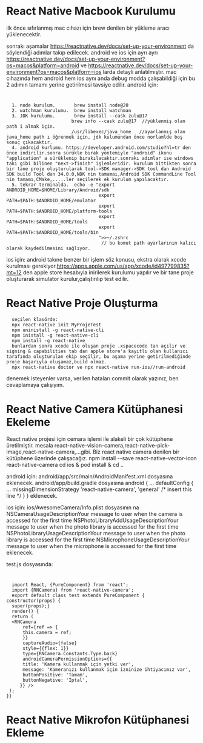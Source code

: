 # React Native Macbook Kurulumu
   ilk önce sıfırlanmış mac cıhazı için brew denilen bir yükleme aracı yüklenecektir.
   
   sonrakı aşamalar https://reactnative.dev/docs/set-up-your-environment da söylendiği adımlar takıp edilecek. android ve ios için ayrı ayrı https://reactnative.dev/docs/set-up-your-environment?os=macos&platform=android ve https://reactnative.dev/docs/set-up-your-environment?os=macos&platform=ios larda detayli anlatılmıştır. mac cıhazında hem android hem ios aynı anda debug modda çalışabildiği için bu 2 adımın tamamı yerine getirilmesi tavsiye edilir.
   android için: 
   #
      1. node kurulum.       brew install node@20
      2. watchman kurulumu.  brew install watchman
      3. JDK kurulumu.       brew install --cask zulu@17 
                            brew info --cask zulu@17  //yüklenmiş olan path i almak için.
                            /usr/libexec/java_home   //ayarlanmış olan java_home path ı öğrenmek için, jdk kulumundan önce norlamlde boş sonuç çıkacaktır.
      4. android kurlumu. https://developer.android.com/studio?hl=tr den önce indirilir.sonra sürükle bırak yöntemiyle "android" ikonu "application" a sürüklenip bırakılacaktır.sonrakı adımlar ise windows takı gibi bilinen "next->finish" işlemleridir. kurulum bittikten sonra bir tane proje oluşturularak tool->SDK manager->SDK tool dan Android SDK build Tool dan 34.0.0,NDK nin tamamaı,Android SDK CommandLine Tool nin tamamı,CMake,.....ler seçilerek ek kurulum yapılacaktır.
      5. tekrar terminalda.  echo -e "export ANDROID_HOME=$HOME/Library/Android/sdk
                                      export PATH=$PATH:$ANDROID_HOME/emulator
                                      export PATH=$PATH:$ANDROID_HOME/platform-tools
                                      export PATH=$PATH:$ANDROID_HOME/tools
                                      export PATH=$PATH:$ANDROID_HOME/tools/bin
                                      ">>~/.zshrc
                                       // bu komut path ayarlarının kalıcı olarak kaydedilmesini sağlıyor.
                                       

   ios için:
      android takıne benzer bir işlem söz konusu, ekstra olarak xcode kurulması gerekiyor.https://apps.apple.com/us/app/xcode/id497799835?mt=12 den apple store hesabıyla inirilerek kurulumu yapılır ve bir tane proje oluşturarak simulator kurulur,çalıştırılıp test edilir. 



# React Native Proje Oluşturma
      seçilen klasörde:
	  npx react-native init MyProjeTest
      npm uninistall -g react-native-cli
	  npm inistall -g react-native-cli
      npm install -g react-native
	  bunlardan sonra xcode ile oluşan proje .xspacecode tan açılır ve signing & capabilities tab dan apple store'a kayıtlı olan kullanıcı tarafında oluşturulan ekip seçilir, bu aşama yerine getirilmediğinde proje başarıyla oluşamaz,build olmaz. 
      npx react-native doctor ve npx react-native run-ios//run-android

   denemek isteyenler varsa, verilen hataları commit olarak yazınız, ben cevaplamaya çalışıyım.
	  
	  
# React Native Camera Kütüphanesi Ekeleme
   React native projesi için cemara işlemi ile alakeli bir çok kütüphene üretilmiştir. mesala react-native-vision-camera,react-native-pick-image,react-native-camera,...gibi. Biz react native camera denilen bir kütüphene üzerinde çalışacağız.
    npm install --save react-native-vector-icon react-native-camera
    cd ios & pod install & cd ..

android için:
 android/app/src/main/AndroidManifest.xml dosyasına  
<uses-permission android:name="android.permission.CAMERA"></uses-permission>
<uses-permission android:name="android.permission.RECORD_AUDIO"></uses-permission>
<uses-permission android:name="android.permission.READ_EXTERNAL_STORAGE"></uses-permission>
<uses-permission android:name="android.permission.WRITE_EXTERNAL_STORAGE"></uses-permission>
eklenecek.
android/app/build.gradle dosyasına
android { 
 ... 
 defaultConfig { 
  ... 
  missingDimensionStrategy 'react-native-camera', 'general' /* insert this line */
 }
} 
eklenecek.

ios için:
 ios/AwesomeCamera/Info.plist dosyasının <dict></dict> na
 <key>NSCameraUsageDescription</key><string>Your message to user when the camera is accessed for the first time</string>
 <key>NSPhotoLibraryAddUsageDescription</key><string>Your message to user when the photo library is accessed for the first time</string>
 <key>NSPhotoLibraryUsageDescription</key><string>Your message to user when the photo library is accessed for the first time</string>
 <key>NSMicrophoneUsageDescription</key><string>Your message to user when the microphone is accessed for the first time</string>
 eklenecek.

 test.js
 dosyasında:

# 
      
	  import React, {PureComponent} from 'react';
   	  import {RNCamera} from 'react-native-camera';
	  export default class test extends PureComponent {  constructor(props) {
  	  super(props);}
	  render() {
 	  return (
   	  <RNCamera 
     	  ref={ref => {
      	  this.camera = ref;
     	  }}
     	  captureAudio={false}
     	  style={{flex: 1}}
      	  type={RNCamera.Constants.Type.back}
      	  androidCameraPermissionOptions={{
       	  title: 'Kamera kullanmak için yetki ver',
       	  message: 'Kameranızı kullanmak için izninize ihtiyacımız var',
       	  buttonPositive: 'Tamam',
       	  buttonNegative: 'İptal',
     	 }} />
   	 );
  	}} 
   	
      
# React Native Mikrofon Kütüphanesi Ekleme
